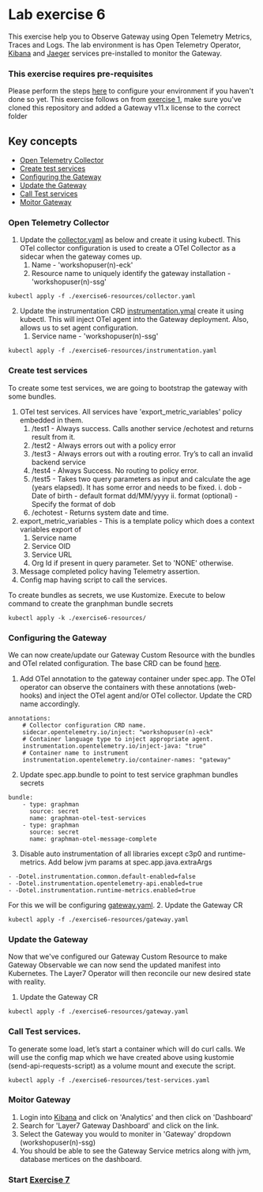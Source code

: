 
# Lab exercise 6
This exercise help you to Observe Gateway using Open Telemetry Metrics, Traces and Logs. The lab environment is has Open Telemetry Operator, [Kibana](https://kibana.brcmlabs.com/) and [Jaeger](https://jaeger.brcmlabs.com/) services pre-installed to monitor the Gateway.

### This exercise requires pre-requisites
Please perform the steps [here](./readme.md#before-you-start) to configure your environment if you haven't done so yet. This exercise follows on from [exercise 1](./lab-exercise1.md), make sure you've cloned this repository and added a Gateway v11.x license to the correct folder

## Key concepts
- [Open Telemetry Collector](#open-telemetry-collector)
- [Create test services](#create-test-services)
- [Configuring the Gateway](#configuring-the-gateway)
- [Update the Gateway](#update-the-gateway)
- [Call Test services](#call-test-services)
- [Moitor Gateway](#moitor-gateway)

### Open Telemetry Collector
1. Update the [collector.yaml](/exercise6-resources/collector.yaml) as below and create it using kubectl. This OTel collector configuration is used to create a OTel Collector as a sidecar when the gateway comes up.
    1. Name - 'workshopuser(n)-eck'
    2. Resource name to uniquely identify the gateway installation - 'workshopuser(n)-ssg'
```
kubectl apply -f ./exercise6-resources/collector.yaml
```
2. Update the instrumentation CRD [instrumentation.ymal](/exercise6-resources/instrumentation.yaml) create it using kubectl. This will inject OTel agent into the Gateway deployment. Also, allows us to set agent configuration.
    1. Service name - 'workshopuser(n)-ssg'
```
kubectl apply -f ./exercise6-resources/instrumentation.yaml
```

### Create test services
To create some test services, we are going to bootstrap the gateway with some bundles.
1. OTel test services. All services have 'export_metric_variables' policy embedded in them.
    1. /test1 - Always success. Calls another service /echotest and returns result from it.
    2. /test2 - Always errors out with a policy error
    3. /test3 - Always errors out with a routing error. Try’s to call an invalid backend service
    4. /test4 - Always Success. No routing to policy error.    
    5. /test5 - Takes two query parameters as input and calculate the age (years elapsed). It has some error and needs to be fixed.
        i. dob - Date of birth - default format dd/MM/yyyy
        ii. format (optional) - Specify the format of dob
    6. /echotest - Returns system date and time.
2. export_metric_variables - This is a template policy which does a context variables export of
    1. Service name
    2. Service OID
    3. Service URL
    4. Org Id if present in query parameter. Set to 'NONE' otherwise.
3. Message completed policy having Telemetry assertion.
4. Config map having script to call the services.

To create bundles as secrets, we use Kustomize. Execute to below command to create the granphman bundle secrets

```
kubectl apply -k ./exercise6-resources/
```

### Configuring the Gateway
We can now create/update our Gateway Custom Resource with the bundles and OTel related configuration.
The base CRD can be found [here](/exercise6-resources/gateway.yaml).

1. Add OTel annotation to the gateway container under spec.app. The OTel operator can observe the containers with these annotations (web-hooks) and inject the OTel agent and/or OTel collector. Update the CRD name accordingly.
```
annotations:
    # Collector configuration CRD name.
    sidecar.opentelemetry.io/inject: "workshopuser(n)-eck"
    # Container language type to inject appropriate agent.
    instrumentation.opentelemetry.io/inject-java: "true"
    # Container name to instrument
    instrumentation.opentelemetry.io/container-names: "gateway"
```
2. Update spec.app.bundle to point to test service graphman bundles secrets
```
bundle:
    - type: graphman
      source: secret
      name: graphman-otel-test-services
    - type: graphman
      source: secret
      name: graphman-otel-message-complete
```
3. Disable auto instrumentation of all libraries except c3p0 and runtime-metrics. Add below jvm params at spec.app.java.extraArgs
```
- -Dotel.instrumentation.common.default-enabled=false
- -Dotel.instrumentation.opentelemetry-api.enabled=true
- -Dotel.instrumentation.runtime-metrics.enabled=true
```
For this we will be configuring [gateway.yaml](./exercise2-resources/gateway.yaml).
2. Update the Gateway CR
```
kubectl apply -f ./exercise6-resources/gateway.yaml
```

### Update the Gateway
Now that we've configured our Gateway Custom Resource to make Gateway Observable we can now send the updated manifest into Kubernetes. The Layer7 Operator will then reconcile our new desired state with reality.

1. Update the Gateway CR
```
kubectl apply -f ./exercise6-resources/gateway.yaml
```
### Call Test services.
To generate some load, let’s start a container which will do curl calls. We will use the config map which we have created above using kustomie (send-api-requests-script) as a volume mount and execute the script.

```
kubectl apply -f ./exercise6-resources/test-services.yaml
```
### Moitor Gateway
1. Login into [Kibana](https://kibana.brcmlabs.com/) and click on 'Analytics' and then click on 'Dashboard'
2. Search for 'Layer7 Gateway Dashboard' and click on the link.
3. Select the Gateway you would to moniter in 'Gateway' dropdown (workshopuser(n)-ssg)
4. You should be able to see the Gateway Service metrics along with jvm, database mertices on the dashboard.


### Start [Exercise 7](./lab-exercise7.md)
